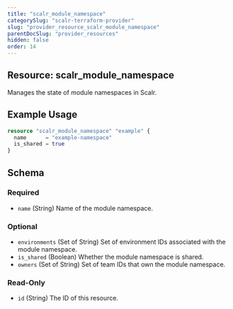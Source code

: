 ```yaml
---
title: "scalr_module_namespace"
categorySlug: "scalr-terraform-provider"
slug: "provider_resource_scalr_module_namespace"
parentDocSlug: "provider_resources"
hidden: false
order: 14
---
```

## Resource: scalr_module_namespace

Manages the state of module namespaces in Scalr.

## Example Usage

```terraform
resource "scalr_module_namespace" "example" {
  name      = "example-namespace"
  is_shared = true
}
```

<!-- schema generated by tfplugindocs -->
## Schema

### Required

- `name` (String) Name of the module namespace.

### Optional

- `environments` (Set of String) Set of environment IDs associated with the module namespace.
- `is_shared` (Boolean) Whether the module namespace is shared.
- `owners` (Set of String) Set of team IDs that own the module namespace.

### Read-Only

- `id` (String) The ID of this resource.
